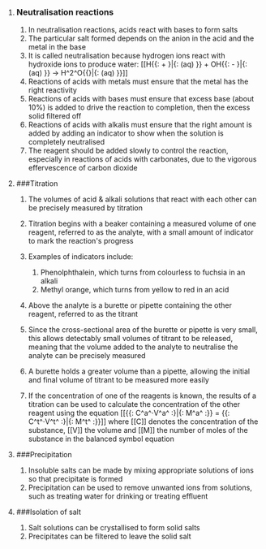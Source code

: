 1. ### Neutralisation reactions

    1. In neutralisation reactions, acids react with bases to form salts
    2. The particular salt formed depends on the anion in the acid and the metal in the base
    3. It is called neutralisation because hydrogen ions react with hydroxide ions to produce water: [[H{{: +  }|{: (aq)  }} + OH{{: -  }|{: (aq)  }} → H^2^O{{}|{: (aq)  }}]]
    4. Reactions of acids with metals must ensure that the metal has the right reactivity
    5. Reactions of acids with bases must ensure that excess base (about 10%) is added to drive the reaction to completion, then the excess solid filtered off
    6. Reactions of acids with alkalis must ensure that the right amount is added by adding an indicator to show when the solution is completely neutralised
    7. The reagent should be added slowly to control the reaction, especially in reactions of acids with carbonates, due to the vigorous effervescence of carbon dioxide
2. ###Titration

    1. The volumes of acid & alkali solutions that react with each other can be precisely measured by titration
    2. Titration begins with a beaker containing a measured volume of one reagent, referred to as the analyte, with a small amount of indicator to mark the reaction's progress
    3. Examples of indicators include:

        1. Phenolphthalein, which turns from colourless to fuchsia in an alkali
        2. Methyl orange, which turns from yellow to red in an acid
    4. Above the analyte is a burette or pipette containing the other reagent, referred to as the titrant
    5. Since the cross-sectional area of the burette or pipette is very small, this allows detectably small volumes of titrant to be released, meaning that the volume added to the analyte to neutralise the analyte can be precisely measured
    6. A burette holds a greater volume than a pipette, allowing the initial and final volume of titrant to be measured more easily
    7. If the concentration of one of the reagents is known, the results of a titration can be used to calculate the concentration of the other reagent using the equation [[{{: C^a^⋅V^a^ :}|{: M^a^ :}} = {{: C^t^⋅V^t^ :}|{: M^t^ :}}]] where [[C]] denotes the concentration of the substance, [[V]] the volume and [[M]] the number of moles of the substance in the balanced symbol equation
3. ###Precipitation

    1. Insoluble salts can be made by mixing appropriate solutions of ions so that precipitate is formed
    2. Precipitation can be used to remove unwanted ions from solutions, such as treating water for drinking or treating effluent
4. ###Isolation of salt

    1. Salt solutions can be crystallised to form solid salts
    2. Precipitates can be filtered to leave the solid salt
